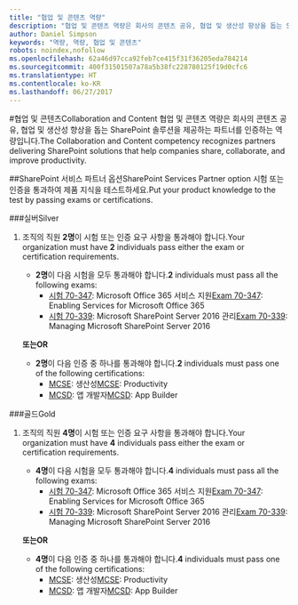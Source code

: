 ```yaml
---
title: "협업 및 콘텐츠 역량"
description: "협업 및 콘텐츠 역량은 회사의 콘텐츠 공유, 협업 및 생산성 향상을 돕는 SharePoint 솔루션을 제공하는 파트너를 인증하는 역량입니다."
author: Daniel Simpson
keywords: "역량, 역량, 협업 및 콘텐츠"
robots: noindex,nofollow
ms.openlocfilehash: 62a46d97cca92feb7ce415f31f36205eda784214
ms.sourcegitcommit: 400f31501507a78a5b38fc228780125f19d0cfc6
ms.translationtype: HT
ms.contentlocale: ko-KR
ms.lasthandoff: 06/27/2017
---
```

#<a name="collaboration-and-content"></a><span data-ttu-id="4e652-104">협업 및 콘텐츠</span><span class="sxs-lookup"><span data-stu-id="4e652-104">Collaboration and Content</span></span>
<span data-ttu-id="4e652-105">협업 및 콘텐츠 역량은 회사의 콘텐츠 공유, 협업 및 생산성 향상을 돕는 SharePoint 솔루션을 제공하는 파트너를 인증하는 역량입니다.</span><span class="sxs-lookup"><span data-stu-id="4e652-105">The Collaboration and Content competency recognizes partners delivering SharePoint solutions that help companies share, collaborate, and improve productivity.</span></span>

##<a name="sharepoint-services-partner-option"></a><span data-ttu-id="4e652-106">SharePoint 서비스 파트너 옵션</span><span class="sxs-lookup"><span data-stu-id="4e652-106">SharePoint Services Partner option</span></span>
<span data-ttu-id="4e652-107">시험 또는 인증을 통과하여 제품 지식을 테스트하세요.</span><span class="sxs-lookup"><span data-stu-id="4e652-107">Put your product knowledge to the test by passing exams or certifications.</span></span>

###<a name="silver"></a><span data-ttu-id="4e652-108">실버</span><span class="sxs-lookup"><span data-stu-id="4e652-108">Silver</span></span>

1. <span data-ttu-id="4e652-109">조직의 직원 **2명**이 시험 또는 인증 요구 사항을 통과해야 합니다.</span><span class="sxs-lookup"><span data-stu-id="4e652-109">Your organization must have **2** individuals pass either the exam or certification requirements.</span></span>

    - <span data-ttu-id="4e652-110">**2명**이 다음 시험을 모두 통과해야 합니다.</span><span class="sxs-lookup"><span data-stu-id="4e652-110">**2** individuals must pass all the following exams:</span></span>
        - <span data-ttu-id="4e652-111">[시험 70-347](https://www.microsoft.com/en-us/learning/exam-70-347.aspx): Microsoft Office 365 서비스 지원</span><span class="sxs-lookup"><span data-stu-id="4e652-111">[Exam 70-347](https://www.microsoft.com/en-us/learning/exam-70-347.aspx): Enabling Services for Microsoft Office 365</span></span>
        - <span data-ttu-id="4e652-112">[시험 70-339](https://www.microsoft.com/en-us/learning/exam-70-339.aspx): Microsoft SharePoint Server 2016 관리</span><span class="sxs-lookup"><span data-stu-id="4e652-112">[Exam 70-339](https://www.microsoft.com/en-us/learning/exam-70-339.aspx): Managing Microsoft SharePoint Server 2016</span></span>

    **<span data-ttu-id="4e652-113">또는</span><span class="sxs-lookup"><span data-stu-id="4e652-113">OR</span></span>**

    - <span data-ttu-id="4e652-114">**2명**이 다음 인증 중 하나를 통과해야 합니다.</span><span class="sxs-lookup"><span data-stu-id="4e652-114">**2** individuals must pass one of the following certifications:</span></span>
        - <span data-ttu-id="4e652-115">[MCSE](https://www.microsoft.com/en-us/learning/mcse-productivity-certification.aspx): 생산성</span><span class="sxs-lookup"><span data-stu-id="4e652-115">[MCSE](https://www.microsoft.com/en-us/learning/mcse-productivity-certification.aspx): Productivity</span></span>
        - <span data-ttu-id="4e652-116">[MCSD](https://www.microsoft.com/en-us/learning/mcsd-app-builder-certification.aspx): 앱 개발자</span><span class="sxs-lookup"><span data-stu-id="4e652-116">[MCSD](https://www.microsoft.com/en-us/learning/mcsd-app-builder-certification.aspx): App Builder</span></span>

###<a name="gold"></a><span data-ttu-id="4e652-117">골드</span><span class="sxs-lookup"><span data-stu-id="4e652-117">Gold</span></span>
1. <span data-ttu-id="4e652-118">조직의 직원 **4명**이 시험 또는 인증 요구 사항을 통과해야 합니다.</span><span class="sxs-lookup"><span data-stu-id="4e652-118">Your organization must have **4** individuals pass either the exam or certification requirements.</span></span>

    - <span data-ttu-id="4e652-119">**4명**이 다음 시험을 모두 통과해야 합니다.</span><span class="sxs-lookup"><span data-stu-id="4e652-119">**4** individuals must pass all the following exams:</span></span>
        - <span data-ttu-id="4e652-120">[시험 70-347](https://www.microsoft.com/en-us/learning/exam-70-347.aspx): Microsoft Office 365 서비스 지원</span><span class="sxs-lookup"><span data-stu-id="4e652-120">[Exam 70-347](https://www.microsoft.com/en-us/learning/exam-70-347.aspx): Enabling Services for Microsoft Office 365</span></span>
        - <span data-ttu-id="4e652-121">[시험 70-339](https://www.microsoft.com/en-us/learning/exam-70-339.aspx): Microsoft SharePoint Server 2016 관리</span><span class="sxs-lookup"><span data-stu-id="4e652-121">[Exam 70-339](https://www.microsoft.com/en-us/learning/exam-70-339.aspx): Managing Microsoft SharePoint Server 2016</span></span>

    **<span data-ttu-id="4e652-122">또는</span><span class="sxs-lookup"><span data-stu-id="4e652-122">OR</span></span>**

    - <span data-ttu-id="4e652-123">**4명**이 다음 인증 중 하나를 통과해야 합니다.</span><span class="sxs-lookup"><span data-stu-id="4e652-123">**4** individuals must pass one of the following certifications:</span></span>
        - <span data-ttu-id="4e652-124">[MCSE](https://www.microsoft.com/en-us/learning/mcse-productivity-certification.aspx): 생산성</span><span class="sxs-lookup"><span data-stu-id="4e652-124">[MCSE](https://www.microsoft.com/en-us/learning/mcse-productivity-certification.aspx): Productivity</span></span>
        - <span data-ttu-id="4e652-125">[MCSD](https://www.microsoft.com/en-us/learning/mcsd-app-builder-certification.aspx): 앱 개발자</span><span class="sxs-lookup"><span data-stu-id="4e652-125">[MCSD](https://www.microsoft.com/en-us/learning/mcsd-app-builder-certification.aspx): App Builder</span></span>
 

